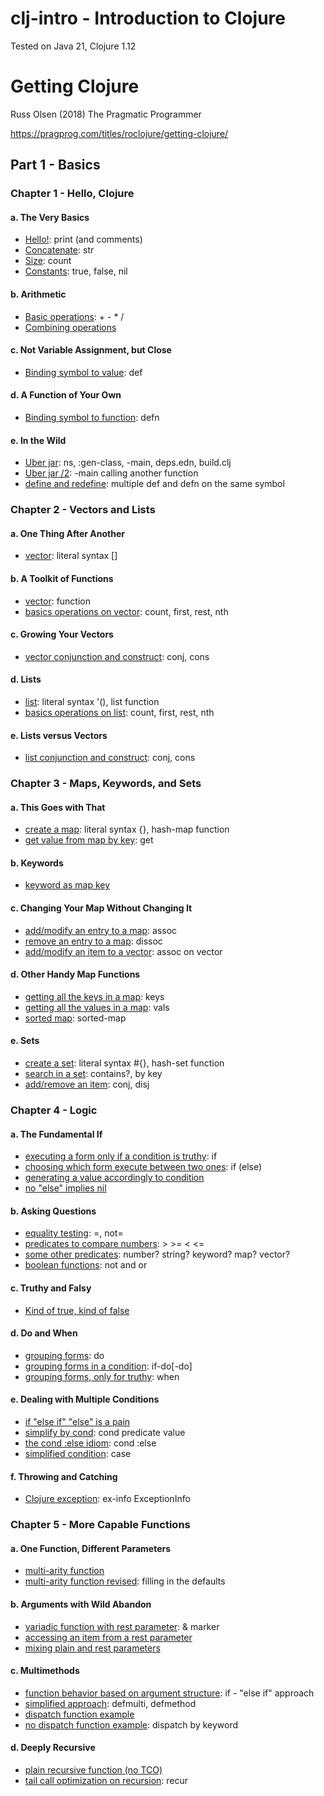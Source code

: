 # clj-intro - Introduction to Clojure
Tested on Java 21, Clojure 1.12

# Getting Clojure
Russ Olsen (2018) The Pragmatic Programmer

https://pragprog.com/titles/roclojure/getting-clojure/

## Part 1 - Basics

### Chapter 1 - Hello, Clojure
#### a. The Very Basics
- [Hello!](p1/ch1/a/e1.clj): print (and comments)
- [Concatenate](p1/ch1/a/e2.clj): str
- [Size](p1/ch1/a/e3.clj): count
- [Constants](p1/ch1/a/e4.clj): true, false, nil
#### b. Arithmetic
- [Basic operations](p1/ch1/b/e1.clj): + - * /
- [Combining operations](p1/ch1/b/e2.clj)
#### c. Not Variable Assignment, but Close
- [Binding symbol to value](p1/ch1/c/e1.clj): def
#### d. A Function of Your Own
- [Binding symbol to function](p1/ch1/d/e1.clj): defn
#### e. In the Wild
- [Uber jar](p1/ch1/e/e1.clj): ns, :gen-class, -main, deps.edn, build.clj 
- [Uber jar /2](p1/ch1/e/e2.clj): -main calling another function
- [define and redefine](p1/ch1/e/e3.clj): multiple def and defn on the same symbol

### Chapter 2 - Vectors and Lists
#### a. One Thing After Another
- [vector](p1/ch2/a/e1.clj): literal syntax []
#### b. A Toolkit of Functions
- [vector](p1/ch2/b/e1.clj): function
- [basics operations on vector](p1/ch2/b/e2.clj): count, first, rest, nth
#### c. Growing Your Vectors
- [vector conjunction and construct](p1/ch2/c/e1.clj): conj, cons
#### d. Lists
- [list](p1/ch2/d/e1.clj): literal syntax '(), list function
- [basics operations on list](p1/ch2/d/e2.clj): count, first, rest, nth
#### e. Lists versus Vectors
- [list conjunction and construct](p1/ch2/e/e1.clj): conj, cons

### Chapter 3 - Maps, Keywords, and Sets
#### a. This Goes with That
- [create a map](p1/ch3/a/e1.clj): literal syntax {}, hash-map function
- [get value from map by key](p1/ch3/a/e1.clj): get
#### b. Keywords
- [keyword as map key](p1/ch3/b/e1.clj)
#### c. Changing Your Map Without Changing It
- [add/modify an entry to a map](p1/ch3/c/e1.clj): assoc
- [remove an entry to a map](p1/ch3/c/e2.clj): dissoc
- [add/modify an item to a vector](p1/ch3/c/e3.clj): assoc on vector
#### d. Other Handy Map Functions
- [getting all the keys in a map](p1/ch3/d/e1.clj): keys
- [getting all the values in a map](p1/ch3/d/e2.clj): vals
- [sorted map](p1/ch3/d/e3.clj): sorted-map
#### e. Sets
- [create a set](p1/ch3/e/e1.clj): literal syntax #{}, hash-set function
- [search in a set](p1/ch3/e/e2.clj): contains?, by key
- [add/remove an item](p1/ch3/e/e3.clj): conj, disj

### Chapter 4 - Logic
#### a. The Fundamental If
- [executing a form only if a condition is truthy](p1/ch4/a/e1.clj): if
- [choosing which form execute between two ones](p1/ch4/a/e2.clj): if (else)
- [generating a value accordingly to condition](p1/ch4/a/e3.clj)
- [no "else" implies nil](p1/ch4/a/e4.clj)
#### b. Asking Questions
- [equality testing](p1/ch4/b/e1.clj): =, not=
- [predicates to compare numbers](p1/ch4/b/e2.clj): > >= < <=
- [some other predicates](p1/ch4/b/e3.clj): number? string? keyword? map? vector?
- [boolean functions](p1/ch4/b/e4.clj): not and or
#### c. Truthy and Falsy
- [Kind of true, kind of false](p1/ch4/c/e1.clj)
#### d. Do and When
- [grouping forms](p1/ch4/d/e1.clj): do
- [grouping forms in a condition](p1/ch4/d/e2.clj): if-do[-do]
- [grouping forms, only for truthy](p1/ch4/d/e3.clj): when
#### e. Dealing with Multiple Conditions
- [if "else if" "else" is a pain](p1/ch4/e/e1.clj)
- [simplify by cond](p1/ch4/e/e2.clj): cond predicate value
- [the cond :else idiom](p1/ch4/e/e3.clj): cond :else
- [simplified condition](p1/ch4/e/e4.clj): case
#### f. Throwing and Catching
- [Clojure exception](p1/ch4/f/e1.clj): ex-info ExceptionInfo

### Chapter 5 - More Capable Functions
#### a. One Function, Different Parameters
- [multi-arity function](p1/ch5/a/e1.clj)
- [multi-arity function revised](p1/ch5/a/e2.clj): filling in the defaults
#### b. Arguments with Wild Abandon
- [variadic function with rest parameter](p1/ch5/b/e1.clj): & marker
- [accessing an item from a rest parameter](p1/ch5/b/e2.clj)
- [mixing plain and rest parameters](p1/ch5/b/e3.clj)
#### c. Multimethods
- [function behavior based on argument structure](p1/ch5/c/e1.clj): if - "else if" approach
- [simplified approach](p1/ch5/c/e2.clj): defmulti, defmethod
- [dispatch function example](p1/ch5/c/e3.clj)
- [no dispatch function example](p1/ch5/c/e4.clj): dispatch by keyword
#### d. Deeply Recursive
- [plain recursive function (no TCO)](p1/ch5/d/e1.clj)
- [tail call optimization on recursion](p1/ch5/d/e2.clj): recur